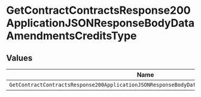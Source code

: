 # GetContractContractsResponse200ApplicationJSONResponseBodyDataAmendmentsCreditsType


## Values

| Name                                                                                        | Value                                                                                       |
| ------------------------------------------------------------------------------------------- | ------------------------------------------------------------------------------------------- |
| `GetContractContractsResponse200ApplicationJSONResponseBodyDataAmendmentsCreditsTypeCredit` | CREDIT                                                                                      |
